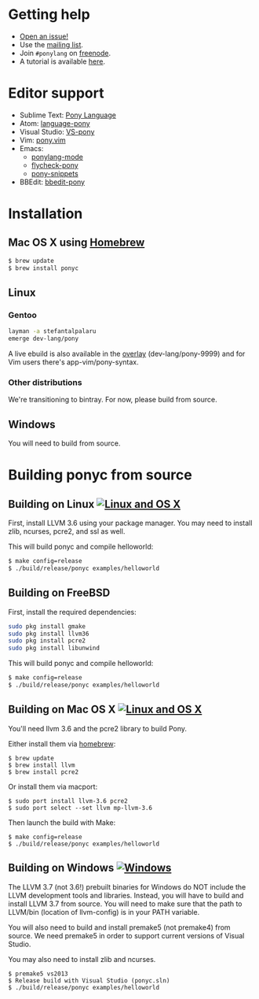 # Getting help 

* [Open an issue!](https://github.com/ponylang/ponyc/issues)
* Use the [mailing list](mailto:ponydev@lists.ponylang.org).
* Join ```#ponylang``` on [freenode](http://freenode.net/irc_servers.shtml).
* A tutorial is available [here](http://tutorial.ponylang.org).

# Editor support

* Sublime Text: [Pony Language](https://packagecontrol.io/packages/Pony%20Language)
* Atom: [language-pony](https://atom.io/packages/language-pony)
* Visual Studio: [VS-pony](https://github.com/ponylang/VS-pony)
* Vim: [pony.vim](https://github.com/dleonard0/pony-vim-syntax)
* Emacs:
    - [ponylang-mode](https://github.com/seantallen/ponylang-mode)
    - [flycheck-pony](https://github.com/rmloveland/flycheck-pony)
    - [pony-snippets](https://github.com/SeanTAllen/pony-snippets)
* BBEdit: [bbedit-pony](https://github.com/TheMue/bbedit-pony)

# Installation

## Mac OS X using [Homebrew](http://brew.sh)

```bash
$ brew update 
$ brew install ponyc
```

## Linux

### Gentoo

```bash
layman -a stefantalpalaru
emerge dev-lang/pony
```

A live ebuild is also available in the [overlay](https://github.com/stefantalpalaru/gentoo-overlay) (dev-lang/pony-9999) and for Vim users there's app-vim/pony-syntax.

### Other distributions

We're transitioning to bintray. For now, please build from source.

## Windows

You will need to build from source.

# Building ponyc from source

## Building on Linux [![Linux and OS X](https://travis-ci.org/ponylang/ponyc.svg?branch=master)](https://travis-ci.org/ponylang/ponyc)

First, install LLVM 3.6 using your package manager. You may need to install zlib, ncurses, pcre2, and ssl as well.

This will build ponyc and compile helloworld:

```bash
$ make config=release
$ ./build/release/ponyc examples/helloworld
```

## Building on FreeBSD

First, install the required dependencies:

```bash
sudo pkg install gmake
sudo pkg install llvm36
sudo pkg install pcre2
sudo pkg install libunwind
```

This will build ponyc and compile helloworld:

```bash
$ make config=release
$ ./build/release/ponyc examples/helloworld
```

## Building on Mac OS X [![Linux and OS X](https://travis-ci.org/ponylang/ponyc.svg?branch=master)](https://travis-ci.org/ponylang/ponyc)

You'll need llvm 3.6 and the pcre2 library to build Pony.

Either install them via [homebrew](http://brew.sh):
```
$ brew update
$ brew install llvm
$ brew install pcre2
```

Or install them via macport:
```
$ sudo port install llvm-3.6 pcre2
$ sudo port select --set llvm mp-llvm-3.6
```

Then launch the build with Make:
```
$ make config=release
$ ./build/release/ponyc examples/helloworld
```

## Building on Windows [![Windows](https://ci.appveyor.com/api/projects/status/8q026e7byvaflvei?svg=true)](https://ci.appveyor.com/project/pony-buildbot/ponyc)

The LLVM 3.7 (not 3.6!) prebuilt binaries for Windows do NOT include the LLVM development tools and libraries. Instead, you will have to build and install LLVM 3.7 from source. You will need to make sure that the path to LLVM/bin (location of llvm-config) is in your PATH variable.

You will also need to build and install premake5 (not premake4) from source. We need premake5 in order to support current versions of Visual Studio.

You may also need to install zlib and ncurses.

```
$ premake5 vs2013
$ Release build with Visual Studio (ponyc.sln)
$ ./build/release/ponyc examples/helloworld
```
